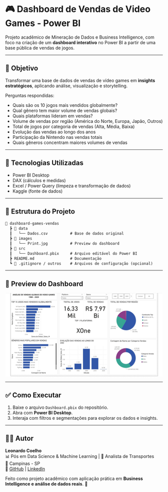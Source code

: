 # 🎮 Dashboard de Vendas de Video Games - Power BI

Projeto acadêmico de Mineração de Dados e Business Intelligence, com foco na criação de um **dashboard interativo** no Power BI a partir de uma base pública de vendas de jogos.

---

## 🎯 Objetivo

Transformar uma base de dados de vendas de vídeo games em **insights estratégicos**, aplicando análise, visualização e storytelling.

Perguntas respondidas:

- Quais são os 10 jogos mais vendidos globalmente?
- Qual gênero tem maior volume de vendas globais?
- Quais plataformas lideram em vendas?
- Volume de vendas por região (América do Norte, Europa, Japão, Outros)
- Total de jogos por categoria de vendas (Alta, Média, Baixa)
- Evolução das vendas ao longo dos anos
- Participação da Nintendo nas vendas totais
- Quais gêneros concentram maiores volumes de vendas

---

## 🧰 Tecnologias Utilizadas

- Power BI Desktop
- DAX (cálculos e medidas)
- Excel / Power Query (limpeza e transformação de dados)
- Kaggle (fonte de dados)

---

## 📂 Estrutura do Projeto

```text
📂 dashboard-games-vendas
  ┣ 📂 data
  ┃   └── Dados.csv          # Base de dados original
  ┣ 📂 images
  ┃   └── Print.jpg          # Preview do dashboard
  ┣ 📂 src
  ┃   └── Dashboard.pbix     # Arquivo editável do Power BI
  ┣ README.md                # Documentação
  ┗ 📜 .gitignore / outros    # Arquivos de configuração (opcional)
```

---

## 📸 Preview do Dashboard

![Preview do Dashboard](images/Print.jpg)

---

## ✅ Como Executar

1. Baixe o arquivo `Dashboard.pbix` do repositório.
2. Abra com **Power BI Desktop**.
3. Interaja com filtros e segmentações para explorar os dados e insights.

---

## 👨‍💻 Autor

**Leonardo Coelho**\
📊 Pós em Data Science & Machine Learning | 🚛 Analista de Transportes\
📍 Campinas - SP\
🔗 [GitHub](https://github.com/LeonardCoelho) | [LinkedIn](https://linkedin.com/in/leonardcoelho)

Feito como projeto acadêmico com aplicação prática em **Business Intelligence e análise de dados reais**. 🚀
